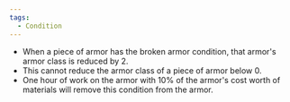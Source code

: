 ```yaml
---
tags:
  - Condition
---
```


- When a piece of armor has the broken armor condition, that armor's armor class is reduced by 2. 
- This cannot reduce the armor class of a piece of armor below 0.
- One hour of work on the armor with 10% of the armor's cost worth of materials will remove this condition from the armor.

